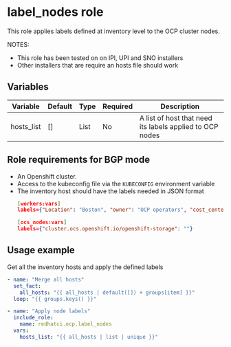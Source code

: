 # label_nodes role

This role applies labels defined at inventory level to the OCP cluster nodes.

NOTES:
 - This role has been tested on on IPI, UPI and SNO installers
 - Other installers that are require an hosts file should work

## Variables

| Variable               | Default        | Type         | Required    | Description                                                              |
| ---------------------- | ---------------|------------- | ----------- | -------------------------------------------------------------------------|
| hosts_list             | []             | List         | No          | A list of host that need its labels applied to OCP nodes                 |

## Role requirements for BGP mode
  - An Openshift cluster.
  - Access to the kubeconfig file via the `KUBECONFIG` environment variable
  - The inventory host should have the labels needed in JSON format
    ```json
    [workers:vars]
    labels={"Location": "Boston", "owner": "OCP operators", "cost_center", "IT"} 

    [ocs_nodes:vars]
    labels={"cluster.ocs.openshift.io/openshift-storage": ""}    
    ```

## Usage example

Get all the inventory hosts and apply the defined labels

```yaml
- name: "Merge all hosts"
  set_fact:
    all_hosts: "{{ all_hosts | default([]) + groups[item] }}"
  loop: "{{ groups.keys() }}"

- name: "Apply node labels"
  include_role: 
    name: redhatci.ocp.label_nodes
  vars:
    hosts_list: "{{ all_hosts | list | unique }}"
```
